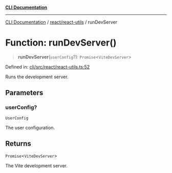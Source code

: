 [**CLI Documentation**](../../../README.md)

***

[CLI Documentation](../../../README.md) / [react/react-utils](../README.md) / runDevServer

# Function: runDevServer()

> **runDevServer**(`userConfig`?): `Promise`\<`ViteDevServer`\>

Defined in: [cli/src/react/react-utils.ts:52](https://github.com/stonemjs/cli/blob/ae332002b2560de84ae3a35accc1d91282bd1543/src/react/react-utils.ts#L52)

Runs the development server.

## Parameters

### userConfig?

`UserConfig`

The user configuration.

## Returns

`Promise`\<`ViteDevServer`\>

The Vite development server.
